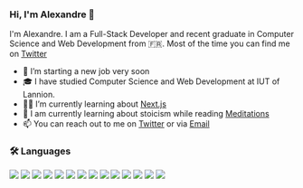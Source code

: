 ### Hi, I'm Alexandre 👋

I'm Alexandre. I am a Full-Stack Developer and recent graduate in Computer Science and Web Development from 🇫🇷.  Most of the time you can find me on [Twitter](https://twitter.com/mrcalexandre)
<br />


- 🚀 I’m starting a new job very soon
- 🎓  I have studied Computer Science and Web Development at IUT of Lannion.
- 👨‍💻  I’m currently learning about [Next.js](https://github.com/vercel/next.js)
- 🌱 I am currently learning about stoicism while reading [Meditations](https://www.goodreads.com/book/show/30659.Meditations)
- 📫 You can reach out to me on [Twitter](https://twitter.com/mrcalexandre) or via [Email](https://alexandremouriec.com/contact)

### 🛠 Languages

<img src = "https://img.shields.io/badge/-HTML5-E34F26?style=flat&logo=html5&logoColor=white"> <img src = "https://img.shields.io/badge/-CSS3-1572B6?style=flat&logo=css3&logoColor=white"> <img src="https://img.shields.io/badge/-Bootstrap-563D7C?style=flat&logo=bootstrap&logoColor=white"> <img src="https://img.shields.io/badge/-JavaScript-black?style=flat&logo=javascript&logoColor=eed718"> <img src="https://img.shields.io/badge/-PHP-5466b8?style=flat&logo=php&logoColor=white" > <img src="https://img.shields.io/badge/-React-161616?style=flat&logo=react&logoColor=00d9ff"> 
<img src="https://img.shields.io/badge/-Gatsby-purple?style=flat&logo=gatsby&logoColor=white"> <img src="https://img.shields.io/badge/-Angular-b52e31?style=flat&logo=angular&logoColor=white"> <img src="https://img.shields.io/badge/-Vue-42b883?style=flat&logo=vue.js&logoColor=white"> <img src="https://img.shields.io/badge/-MySQL-00758f?style=flat&logo=mysql&logoColor=white"> <img src="https://img.shields.io/badge/-PostgreSQL-orange?style=flat&logo=postgresql&logoColor=white"> <img src="https://img.shields.io/badge/-Node.js-ffa804?style=flat&logo=node.js&logoColor=white"> <img src="https://img.shields.io/badge/-Symfony-4d008f?style=flat&logo=symfony&logoColor=white"> <img src="https://img.shields.io/badge/-Git-black?style=flat&logo=git&logoColor=eed718">

